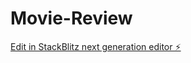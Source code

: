 # Movie-Review

[Edit in StackBlitz next generation editor ⚡️](https://stackblitz.com/~/github.com/AjaySurti2/Movie-Review)